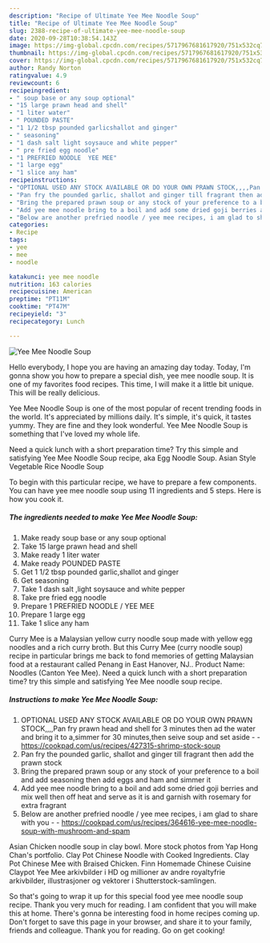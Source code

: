 ```yaml
---
description: "Recipe of Ultimate Yee Mee Noodle Soup"
title: "Recipe of Ultimate Yee Mee Noodle Soup"
slug: 2388-recipe-of-ultimate-yee-mee-noodle-soup
date: 2020-09-28T10:38:54.143Z
image: https://img-global.cpcdn.com/recipes/5717967681617920/751x532cq70/yee-mee-noodle-soup-recipe-main-photo.jpg
thumbnail: https://img-global.cpcdn.com/recipes/5717967681617920/751x532cq70/yee-mee-noodle-soup-recipe-main-photo.jpg
cover: https://img-global.cpcdn.com/recipes/5717967681617920/751x532cq70/yee-mee-noodle-soup-recipe-main-photo.jpg
author: Randy Norton
ratingvalue: 4.9
reviewcount: 6
recipeingredient:
- " soup base or any soup optional"
- "15 large prawn head and shell"
- "1 liter water"
- " POUNDED PASTE"
- "1 1/2 tbsp pounded garlicshallot and ginger"
- " seasoning"
- "1 dash salt light soysauce and white pepper"
- " pre fried egg noodle"
- "1 PREFRIED NOODLE  YEE MEE"
- "1 large egg"
- "1 slice any ham"
recipeinstructions:
- "OPTIONAL USED ANY STOCK AVAILABLE OR DO YOUR OWN PRAWN STOCK,,,,Pan fry prawn head and shell for 3 minutes then ad the water and bring it to a,simmer for 30 minutes,then seive soup and set aside  https://cookpad.com/us/recipes/427315-shrimp-stock-soup"
- "Pan fry the pounded garlic, shallot and ginger till fragrant then add the prawn stock"
- "Bring the prepared prawn soup or any stock of your preference to a boil and add seasoning then add eggs and ham and simmer it"
- "Add yee mee noodle bring to a boil and add some dried goji berries and mix well then off heat and serve as it is and garnish with rosemary for extra fragrant"
- "Below are another prefried noodle / yee mee recipes, i am glad to share with you  https://cookpad.com/us/recipes/364616-yee-mee-noodle-soup-with-mushroom-and-spam"
categories:
- Recipe
tags:
- yee
- mee
- noodle

katakunci: yee mee noodle 
nutrition: 163 calories
recipecuisine: American
preptime: "PT11M"
cooktime: "PT47M"
recipeyield: "3"
recipecategory: Lunch

---
```



![Yee Mee Noodle Soup](https://img-global.cpcdn.com/recipes/5717967681617920/751x532cq70/yee-mee-noodle-soup-recipe-main-photo.jpg)

Hello everybody, I hope you are having an amazing day today. Today, I'm gonna show you how to prepare a special dish, yee mee noodle soup. It is one of my favorites food recipes. This time, I will make it a little bit unique. This will be really delicious.

Yee Mee Noodle Soup is one of the most popular of recent trending foods in the world. It's appreciated by millions daily. It's simple, it's quick, it tastes yummy. They are fine and they look wonderful. Yee Mee Noodle Soup is something that I've loved my whole life.

Need a quick lunch with a short preparation time? Try this simple and satisfying Yee Mee Noodle Soup recipe, aka Egg Noodle Soup. Asian Style Vegetable Rice Noodle Soup


To begin with this particular recipe, we have to prepare a few components. You can have yee mee noodle soup using 11 ingredients and 5 steps. Here is how you cook it.

<!--inarticleads1-->

##### The ingredients needed to make Yee Mee Noodle Soup:

1. Make ready  soup base or any soup optional
1. Take 15 large prawn head and shell
1. Make ready 1 liter water
1. Make ready  POUNDED PASTE
1. Get 1 1/2 tbsp pounded garlic,shallot and ginger
1. Get  seasoning
1. Take 1 dash salt ,light soysauce and white pepper
1. Take  pre fried egg noodle
1. Prepare 1 PREFRIED NOODLE / YEE MEE
1. Prepare 1 large egg
1. Take 1 slice any ham


Curry Mee is a Malaysian yellow curry noodle soup made with yellow egg noodles and a rich curry broth. But this Curry Mee (curry noodle soup) recipe in particular brings me back to fond memories of getting Malaysian food at a restaurant called Penang in East Hanover, NJ.. Product Name: Noodles (Canton Yee Mee). Need a quick lunch with a short preparation time? try this simple and satisfying Yee Mee noodle soup recipe. 

<!--inarticleads2-->

##### Instructions to make Yee Mee Noodle Soup:

1. OPTIONAL USED ANY STOCK AVAILABLE OR DO YOUR OWN PRAWN STOCK,,,,Pan fry prawn head and shell for 3 minutes then ad the water and bring it to a,simmer for 30 minutes,then seive soup and set aside -  - https://cookpad.com/us/recipes/427315-shrimp-stock-soup
1. Pan fry the pounded garlic, shallot and ginger till fragrant then add the prawn stock
1. Bring the prepared prawn soup or any stock of your preference to a boil and add seasoning then add eggs and ham and simmer it
1. Add yee mee noodle bring to a boil and add some dried goji berries and mix well then off heat and serve as it is and garnish with rosemary for extra fragrant
1. Below are another prefried noodle / yee mee recipes, i am glad to share with you -  - https://cookpad.com/us/recipes/364616-yee-mee-noodle-soup-with-mushroom-and-spam


Asian Chicken noodle soup in clay bowl. More stock photos from Yap Hong Chan&#39;s portfolio. Clay Pot Chinese Noodle with Cooked Ingredients. Clay Pot Chinese Mee with Braised Chicken. Finn Homemade Chinese Cuisine Claypot Yee Mee arkivbilder i HD og millioner av andre royaltyfrie arkivbilder, illustrasjoner og vektorer i Shutterstock-samlingen. 

So that's going to wrap it up for this special food yee mee noodle soup recipe. Thank you very much for reading. I am confident that you will make this at home. There's gonna be interesting food in home recipes coming up. Don't forget to save this page in your browser, and share it to your family, friends and colleague. Thank you for reading. Go on get cooking!
